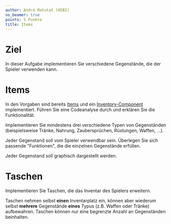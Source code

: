 ```yaml
---
author: André Matutat (HSBI)
no_beamer: true
points: 5 Punkte
title: Items
---
```


# Ziel

In dieser Aufgabe implementieren Sie verschiedene Gegenstände, die der Spieler
verwenden kann.

# Items

In den Vorgaben sind bereits
[Items](https://github.com/Dungeon-CampusMinden/Dungeon/blob/master/dungeon/src/contrib/item/Item.java)
und ein
[Inventory-Component](https://github.com/Dungeon-CampusMinden/Dungeon/blob/master/dungeon/src/contrib/components/InventoryComponent.java)
implementiert. Führen Sie eine Codeanalyse durch und erklären Sie die Funktionalität.

Implementieren Sie mindestens drei verschiedene Typen von Gegenständen
(beispielsweise Tränke, Nahrung, Zaubersprüchen, Rüstungen, Waffen, ...).

Jeder Gegenstand soll vom Spieler verwendbar sein. Überlegen Sie sich passende
"Funktionen", die die einzelnen Gegenstände erfüllen.

Jeder Gegenstand soll graphisch dargestellt werden.

# Taschen

Implementieren Sie Taschen, die das Inventar des Spielers erweitern.

Taschen nehmen selbst **einen** Inventarplatz ein, können aber wiederum selbst
**mehrere** Gegenstände **eines** Typus (z.B. Waffen oder Tränke) aufbewahren.
Taschen können nur eine begrenzte Anzahl an Gegenständen beinhalten.
